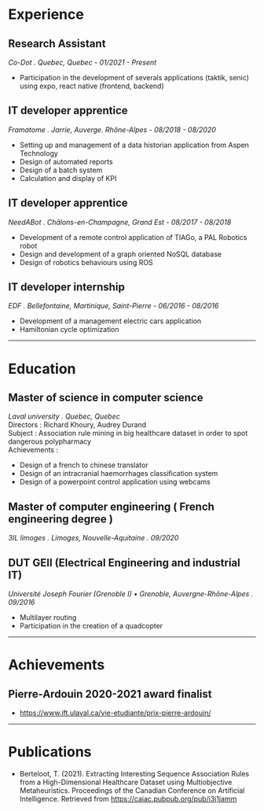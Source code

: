 # Experience 

## Research Assistant
  *Co-Dot . Quebec, Quebec - 01/2021 - Present*
  * Participation in the development of severals applications (taktik, senic) using expo, react native (frontend, backend)
  
## IT developer apprentice
  *Framatome . Jarrie, Auverge. Rhône-Alpes - 08/2018 - 08/2020*
  * Setting up and management of a data historian application from Aspen Technology
  * Design of automated reports
  * Design of a batch system
  * Calculation and display of KPI

## IT developer apprentice
  *NeedABot . Châlons-en-Champagne, Grand Est - 08/2017 - 08/2018*
  * Development of a remote control application of TIAGo, a PAL Robotics robot
  * Design and development of a graph oriented NoSQL database
  * Design of robotics behaviours using ROS

## IT developer internship
  *EDF . Bellefontaine, Martinique, Saint-Pierre - 06/2016 - 08/2016*
  * Development of a management electric cars application
  * Hamiltonian cycle optimization

---

# Education

## Master of science in computer science
  *Laval university . Quebec, Quebec* \
  Directors : Richard Khoury, Audrey Durand \
  Subject : Association rule mining in big healthcare dataset  in order to spot dangerous polypharmacy  \
  Achievements :
  * Design of a french to chinese translator
  * Design of an intracranial haemorrhages classification system
  * Design of a powerpoint control application using webcams
  
## Master of computer engineering ( French engineering degree )
  *3IL limoges . Limoges, Nouvelle-Aquitaine . 09/2020*
  
## DUT GEII (​Electrical Engineering and industrial IT)
  *Université Joseph Fourier (Grenoble I) • Grenoble, Auvergne-Rhône-Alpes . 09/2016*
  * Multilayer routing
  * Participation in the creation of a quadcopter

---
# Achievements
## Pierre-Ardouin 2020-2021 award finalist
 * https://www.ift.ulaval.ca/vie-etudiante/prix-pierre-ardouin/
---
# Publications
* Berteloot, T. (2021). Extracting Interesting Sequence Association Rules from a High-Dimensional Healthcare Dataset using Multiobjective Metaheuristics. Proceedings of the Canadian Conference on Artificial Intelligence. Retrieved from https://caiac.pubpub.org/pub/i3j1jamm
